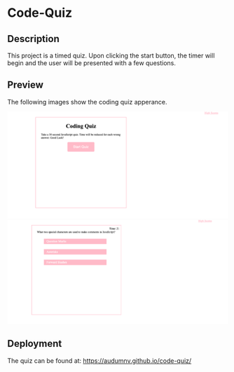 # Code-Quiz

## Description

This project is a timed quiz. Upon clicking the start button, the timer will begin and the user will be presented with a few questions.

## Preview

The following images show the coding quiz apperance.

![Main Screen of Coding Quiz](img/mainscreen.png)
![Quiz Questions Example](img/questions.png)

## Deployment

The quiz can be found at:
https://audumnv.github.io/code-quiz/
